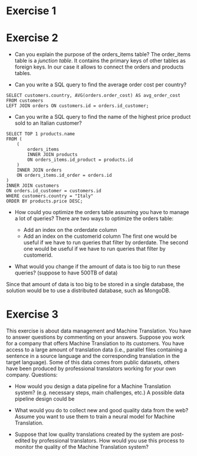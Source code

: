 # Exercise 1

# Exercise 2
- Can you explain the purpose of the orders_items table? 
The order_items table is a _junction table_. It contains the primary keys of other tables as foreign keys. In our case it allows to connect the orders and products tables. 

- Can you write a SQL query to find the average order cost per country?
```mysql
SELECT customers.country, AVG(orders.order_cost) AS avg_order_cost
FROM customers
LEFT JOIN orders ON customers.id = orders.id_customer;
```

- Can you write a SQL query to find the name of the highest price product sold to an Italian customer?
```mysql 
SELECT TOP 1 products.name 
FROM (
    (
        orders_items
        INNER JOIN products 
        ON orders_items.id_product = products.id
    )
    INNER JOIN orders
    ON orders_items.id_order = orders.id
)
INNER JOIN customers
ON orders.id_customer = customers.id
WHERE customers.country = "Italy"
ORDER BY products.price DESC;
```

- How could you optimize the orders table assuming you have to manage a lot of queries?
There are two ways to optimize the orders table:
  - Add an index on the orderdate column
  - Add an index on the customerid column
The first one would be useful if we have to run queries that filter by orderdate. The second one would be useful if we have to run queries that filter by customerid. 

- What would you change if the amount of data is too big to run these queries? (suppose to have 500TB of data)

Since that amount of data is too big to be stored in a single database, the solution would be to use a distributed database, such as MongoDB. 


# Exercise 3
This exercise is about data management and Machine Translation. You have to answer questions by commenting on your answers.
Suppose you work for a company that offers Machine Translation to its customers.
You have access to a large amount of translation data (i.e., parallel files containing a sentence in a source language and the corresponding translation in the target language). Some of this data comes from public datasets, others have been produced by professional translators working for your own company.
Questions:
- How would you design a data pipeline for a Machine Translation system? (e.g. necessary steps, main challenges, etc.)
A possible data pipeline design could be

- What would you do to collect new and good quality data from the web? Assume you want to use them to train a neural model for Machine Translation.
- Suppose that low quality translations created by the system are post-edited by professional translators. How would you use this process to monitor the quality of the Machine Translation system?